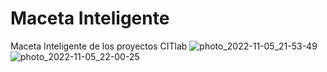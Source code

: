 # Maceta Inteligente
 Maceta Inteligente de los proyectos CITlab
 ![photo_2022-11-05_21-53-49](https://github.com/FabLab-Merida/Maceta-Inteligente/assets/118526185/a5287178-9ec7-4787-bdb9-a6c1fe22e7d5)
 ![photo_2022-11-05_22-00-25](https://github.com/FabLab-Merida/Maceta-Inteligente/assets/118526185/a4dc8567-2528-4cc6-9d7b-4934c35c672b)
